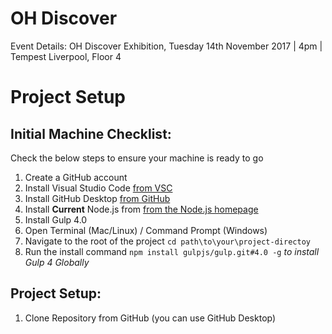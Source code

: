 # OH Discover
Event Details: OH Discover Exhibition, Tuesday 14th November 2017 | 4pm | Tempest Liverpool, Floor 4

# Project Setup

## Initial Machine Checklist:

Check the below steps to ensure your machine is ready to go

1. Create a GitHub account
2. Install Visual Studio Code [from VSC](https://code.visualstudio.com/)
3. Install GitHub Desktop [from GitHub](https://desktop.github.com/)
4. Install **Current** Node.js from [from the Node.js homepage](https://nodejs.org/en/)
5. Install Gulp 4.0
 1. Open Terminal (Mac/Linux) / Command Prompt (Windows)
 2. Navigate to the root of the project `cd path\to\your\project-directoy`
 3. Run the install command `npm install gulpjs/gulp.git#4.0 -g` _to install Gulp 4 Globally_

## Project Setup:

1. Clone Repository from GitHub (you can use GitHub Desktop)

